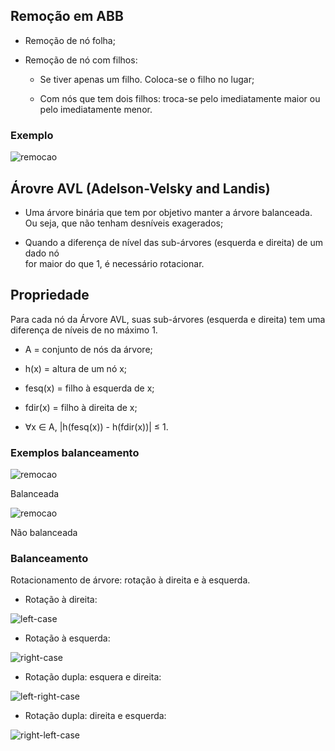 ## Remoção em ABB

* Remoção de nó folha;

* Remoção de nó com filhos:

    * Se tiver apenas um filho. Coloca-se o filho no lugar;

    * Com nós que tem dois filhos: troca-se pelo imediatamente maior ou pelo
      imediatamente menor.


### Exemplo

![remocao](../images/arvore/remocao.svg)

## Árovre AVL (**A**delson-**V**elsky and **L**andis)

* Uma árvore binária que tem por objetivo manter a árvore balanceada. Ou seja,
  que não tenham desníveis exagerados;

* Quando a diferença de nível das sub-árvores (esquerda e direita) de um dado nó  
  for maior do que 1, é necessário rotacionar.

## Propriedade

Para cada nó da Árvore AVL, suas sub-árvores (esquerda e direita) tem uma
diferença de níveis de no máximo 1.

* A = conjunto de nós da árvore;

* h(x) = altura de um nó x;

* fesq(x) = filho à esquerda de x;

* fdir(x) = filho à direita de x;

* ∀x ∈ A, |h(fesq(x)) - h(fdir(x))| ≤ 1.

### Exemplos balanceamento

![remocao](../images/arvore/avl1.svg)

Balanceada

![remocao](../images/arvore/abb-nao-balanceada-1.svg)

Não balanceada

### Balanceamento

Rotacionamento de árvore: rotação à direita e à esquerda.

* Rotação à direita:

![left-case](../images/arvore/left-case.png)

* Rotação à esquerda:

![right-case](../images/arvore/right-case.png)

* Rotação dupla: esquera e direita:

![left-right-case](../images/arvore/left-right-case.png)

* Rotação dupla: direita e esquerda:

![right-left-case](../images/arvore/right-left-case.png)
